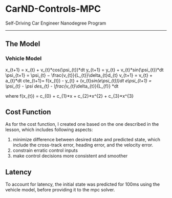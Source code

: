 # CarND-Controls-MPC
Self-Driving Car Engineer Nanodegree Program

---
## The Model
### Vehicle Model
x_{t+1} = x_{t} + v_{t}*cos(\psi_{t})*dt
y_{t+1} = y_{t} + v_{t}*sin(\psi_{t})*dt
\psi_{t+1} = \psi_{t} − \frac{v_{t}}{L_{t}}\delta_{t}d_{t}
v_{t+1} = v_{t} + a_{t}*dt
cte_{t+1}= f(x_{t}) - y_{t} + (v_{t}*sin(e\psi_{t}))dt
e\psi_{t+1} = \psi_{t} - \psi des_{t} - \frac{v_{t}*\delta_{t}}{L_{f}} *dt

where f(x_{t}) = c_{0} + c_{1}*x + c_{2}*x^{2} + c_{3}*x^{3}
## Cost Function
As for the cost function, I created one based on the one described in the lesson, which includes following aspects: 
1. minimize difference between desired state and predicted state, which include the cross-track error, heading error, and the velocity error.
2. constrain erratic control inputs
3. make control decisions more consistent and smoother


## Latency 
To account for latency, the initial state was predicted for 100ms using the vehicle model, before providing it to the mpc solver. 